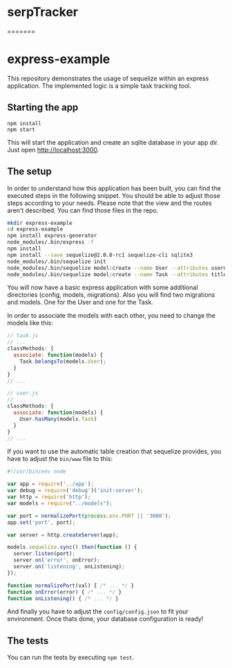 # serpTracker
=======
# express-example

This repository demonstrates the usage of sequelize within an express application.
The implemented logic is a simple task tracking tool.

## Starting the app

```
npm install
npm start
```

This will start the application and create an sqlite database in your app dir.
Just open [http://localhost:3000](http://localhost:3000).

## The setup

In order to understand how this application has been built, you can find the
executed steps in the following snippet. You should be able to adjust those
steps according to your needs. Please note that the view and the routes aren't
described. You can find those files in the repo.

```bash
mkdir express-example
cd express-example
npm install express-generator
node_modules/.bin/express -f
npm install
npm install --save sequelize@2.0.0-rc1 sequelize-cli sqlite3
node_modules/.bin/sequelize init
node_modules/.bin/sequelize model:create --name User --attributes username:string
node_modules/.bin/sequelize model:create --name Task --attributes title:string
```

You will now have a basic express application with some additional directories
(config, models, migrations). Also you will find two migrations and models.
One for the User and one for the Task.

In order to associate the models with each other, you need to change the models
like this:

```js
// task.js
// ...
classMethods: {
  associate: function(models) {
    Task.belongsTo(models.User);
  }
}
// ...
```

```js
// user.js
// ...
classMethods: {
  associate: function(models) {
    User.hasMany(models.Task)
  }
}
// ...
```

If you want to use the automatic table creation that sequelize provides,
you have to adjust the `bin/www` file to this:

```js
#!/usr/bin/env node

var app = require('../app');
var debug = require('debug')('init:server');
var http = require('http');
var models = require("../models");

var port = normalizePort(process.env.PORT || '3000');
app.set('port', port);

var server = http.createServer(app);

models.sequelize.sync().then(function () {
  server.listen(port);
  server.on('error', onError);
  server.on('listening', onListening);
});

function normalizePort(val) { /* ... */ }
function onError(error) { /* ... */ }
function onListening() { /* ... */ }
```

And finally you have to adjust the `config/config.json` to fit your environment.
Once thats done, your database configuration is ready!

## The tests

You can run the tests by executing `npm test`.